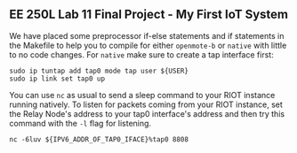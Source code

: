 ## EE 250L Lab 11 Final Project - My First IoT System

We have placed some preprocessor if-else statements and if statements in 
the Makefile to help you to compile for either `openmote-b` or `native` with 
little to no code changes. For `native` make sure to create a tap interface first:

    sudo ip tuntap add tap0 mode tap user ${USER}
    sudo ip link set tap0 up

You can use `nc` as usual to send a sleep command to your RIOT instance running 
natively. To listen for packets coming from your RIOT instance, set the Relay
Node's address to your tap0 interface's address and then try this command with 
the `-l` flag for listening.
    
    nc -6luv ${IPV6_ADDR_OF_TAP0_IFACE}%tap0 8808 
